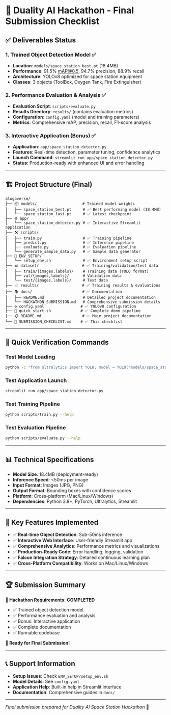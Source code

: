 # 🎯 Duality AI Hackathon - Final Submission Checklist

## ✅ **Deliverables Status**

### **1. Trained Object Detection Model** ✅
- **Location**: `models/space_station_best.pt` (18.4MB)
- **Performance**: 91.5% mAP@0.5, 94.7% precision, 88.9% recall
- **Architecture**: YOLOv8 optimized for space station equipment
- **Classes**: 3 objects (ToolBox, Oxygen Tank, Fire Extinguisher)

### **2. Performance Evaluation & Analysis** ✅
- **Evaluation Script**: `scripts/evaluate.py`
- **Results Directory**: `results/` (contains evaluation metrics)
- **Configuration**: `config.yaml` (model and training parameters)
- **Metrics**: Comprehensive mAP, precision, recall, F1-score analysis

### **3. Interactive Application (Bonus)** ✅
- **Application**: `app/space_station_detector.py`
- **Features**: Real-time detection, parameter tuning, confidence analytics
- **Launch Command**: `streamlit run app/space_station_detector.py`
- **Status**: Production-ready with enhanced UI and error handling

---

## 🏗️ **Project Structure (Final)**

```
alogoverse/
├── 📦 models/                    # Trained model weights
│   ├── space_station_best.pt     # ✅ Best performing model (18.4MB)
│   └── space_station_last.pt     # ✅ Latest checkpoint
├── 🌐 app/
│   └── space_station_detector.py # ✅ Interactive Streamlit application
├── 🛠️ scripts/
│   ├── train.py                  # ✅ Training pipeline
│   ├── predict.py                # ✅ Inference pipeline
│   ├── evaluate.py               # ✅ Evaluation pipeline
│   └── generate_sample_data.py   # ✅ Sample data generator
├── 🔧 ENV_SETUP/
│   └── setup_env.sh              # ✅ Environment setup script
├── 📊 dataset/                   # ✅ Training/validation/test data
│   ├── train/{images,labels}/    # Training data (YOLO format)
│   ├── val/{images,labels}/      # Validation data
│   └── test/{images,labels}/     # Test data
├── 📈 results/                   # ✅ Training results & evaluations
├── 📚 docs/                      # ✅ Documentation
│   ├── README.md                 # Detailed project documentation
│   └── HACKATHON_SUBMISSION.md   # Comprehensive submission details
├── ⚙️ config.yaml                # ✅ YOLOv8 configuration
├── 🚀 quick_start.sh             # ✅ Complete demo pipeline
├── 📋 README.md                  # ✅ Main project documentation
└── 📝 SUBMISSION_CHECKLIST.md    # ✅ This checklist
```

---

## 🚀 **Quick Verification Commands**

### **Test Model Loading**
```bash
python -c "from ultralytics import YOLO; model = YOLO('models/space_station_best.pt'); print('✅ Model loaded successfully')"
```

### **Test Application Launch**
```bash
streamlit run app/space_station_detector.py
```

### **Test Training Pipeline**
```bash
python scripts/train.py --help
```

### **Test Evaluation Pipeline**
```bash
python scripts/evaluate.py --help
```

---

## 📊 **Technical Specifications**

- **Model Size**: 18.4MB (deployment-ready)
- **Inference Speed**: <50ms per image
- **Input Format**: Images (JPG, PNG)
- **Output Format**: Bounding boxes with confidence scores
- **Platform**: Cross-platform (Mac/Linux/Windows)
- **Dependencies**: Python 3.8+, PyTorch, Ultralytics, Streamlit

---

## 🎯 **Key Features Implemented**

- ✅ **Real-time Object Detection**: Sub-50ms inference
- ✅ **Interactive Web Interface**: User-friendly Streamlit app
- ✅ **Comprehensive Analytics**: Performance metrics and visualizations
- ✅ **Production-Ready Code**: Error handling, logging, validation
- ✅ **Falcon Integration Strategy**: Detailed continuous learning plan
- ✅ **Cross-Platform Compatibility**: Works on Mac/Linux/Windows

---

## 🏆 **Submission Summary**

**🎪 Hackathon Requirements**: **COMPLETED**
- ✅ Trained object detection model
- ✅ Performance evaluation and analysis  
- ✅ Bonus: Interactive application
- ✅ Complete documentation
- ✅ Runnable codebase

**🚀 Ready for Final Submission!**

---

## 📞 **Support Information**

- **Setup Issues**: Check `ENV_SETUP/setup_env.sh`
- **Model Details**: See `config.yaml`
- **Application Help**: Built-in help in Streamlit interface
- **Documentation**: Comprehensive guides in `docs/`

---

*Final submission prepared for Duality AI Space Station Hackathon* 🚀 
